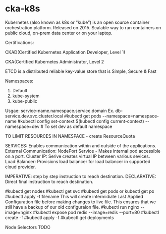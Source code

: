 # cka-k8s
Kubernetes (also known as k8s or “kube”) is an open source container orchestration platform.
Released on 2015.
Scalable way to run containers on public cloud, on-prem data center or on your laptop.

Certifications:

CKAD(Certified Kubernetes Application Developer, Level 1)

CKA(Certified Kubernetes Administrator, Level 2

ETCD is a distributed reliable key-value store that is Simple, Secure & Fast

Namespaces:
1. Default
2. kube-system
3. kube-public

Usgae: service-name.namespace.service.domain
Ex. db-service.dev.svc.cluster.local
#kubectl get pods --namespace=namespace-name
#kubectl config set-context $(kubectl config current-context) --namespace=dev # To set dev as default namespace

TO LIMIT RESOURCES IN NAMESPACE - create ResourceQuota

SERVICES:
Enables communication within and outside of the applications.
External Communication: NodePort Service - Makes internal pod accessible on a port.
Cluster IP: Serive creates virtual IP between various sevices. 
Load Balancer: Provisions load balancer for load balancer in supported cloud provider.

IMPERATIVE: step by step instruction to reach destination.
DECLARATIVE: Direct final instruction to reach destination.

#kubectl get nodes
#kubectl get svc
#kubectl get pods or kubectl get po
#kubectl apply -f filename 
This will create intermidiate Last Applied Configuration file before making changes to live file. This ensures that we still have a backup of our old configuraion file.
#kubectl run nginx --image=nginx
#kubectl expose pod redis --image=redis --port=80
#kubectl create -f <filename>
#kubectl apply -f <filename>
#kubectl get deployments
  
Node Selectors
  TODO
